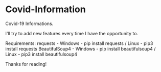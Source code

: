 # Covid-Information
Covid-19 Informations.

I'll try to add new features every time I have the opportunity to.

Requirements:
requests - Windows - pip install requests / Linux - pip3 install requests
BeautifulSoup4 - Windows - pip install beautifulsoup4 / Linux - pip3 install beautifulsoup4

Thanks for reading!
